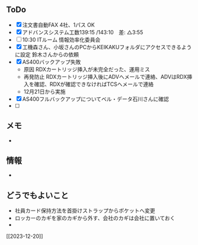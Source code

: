 ## ToDo
- [x] 注文書自動FAX 4社、1パス OK
- [x] アドバンスシステム工数139:15 /143:10　差: △3:55
- [ ] 10:30 ITルーム 情報効率化委員会
- [x] 工機森さん、小坂さんのPCからKEIKAKUフォルダにアクセスできるように設定 鈴木さんからの依頼
- [x] AS400バックアップ失敗
	- 原因 RDXカートリッジ挿入が未完全だった、運用ミス
	- 再発防止 RDXカートリッジ挿入後にADVへメールで連絡、ADVはRDX挿入を確認、RDXが確認できなければTCSへメールで連絡
	- 12月21日から実施
- [x] AS400フルバックアップについてベル・データ石川さんに確認
- [ ] 


## メモ
- 


## 情報
- 


## どうでもよいこと
- 社員カード保持方法を首掛けストラップからポケットへ変更
- ロッカーのカギを家のカギから外す、会社のカギは会社に置いておく
- 


[[2023-12-20]]


